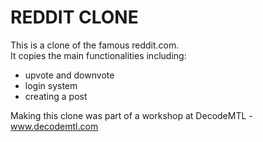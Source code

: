 # REDDIT CLONE

This is a clone of the famous reddit.com.  
It copies the main functionalities including:  
* upvote and downvote
* login system
* creating a post

Making this clone was part of a workshop at DecodeMTL - www.decodemtl.com  
